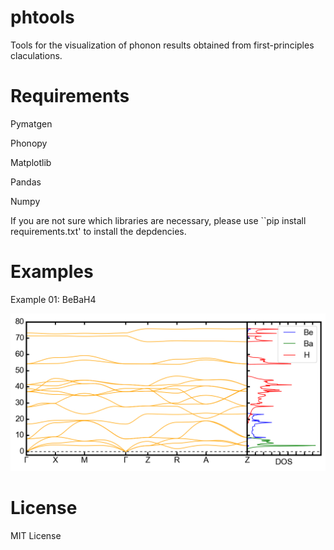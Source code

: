 # phtools

Tools for the visualization of phonon results obtained from first-principles claculations.

# Requirements

Pymatgen

Phonopy

Matplotlib

Pandas

Numpy

If you are not sure which libraries are necessary, please use ``pip install requirements.txt' to install the depdencies.

# Examples

Example 01: BeBaH4

![BeBaH4 100GPa phbands](examples/vasp-phonopy-BeBaH4/BeBaH4-100GPa-phbands.png)


# License

MIT License

